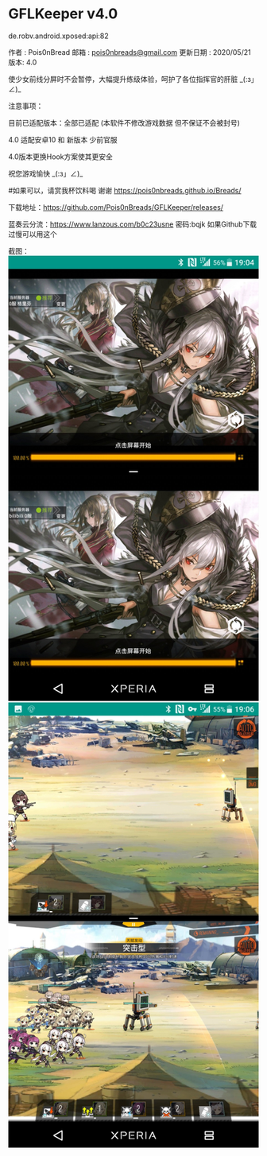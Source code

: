 # GFLKeeper v4.0
de.robv.android.xposed:api:82

  作者 : Pois0nBread
        邮箱 : pois0nbreads@gmail.com
        更新日期 : 2020/05/21
        版本: 4.0

使少女前线分屏时不会暂停，大幅提升练级体验，呵护了各位指挥官的肝脏 \_(:з」∠)_

   注意事项：

   目前已适配版本：全部已适配       (本软件不修改游戏数据 但不保证不会被封号)
   
   4.0 适配安卓10 和 新版本 少前官服
   
   4.0版本更换Hook方案使其更安全

   祝您游戏愉快 \_(:з」∠)\_

#如果可以，请赏我杯饮料喝 谢谢 https://pois0nbreads.github.io/Breads/

下载地址：https://github.com/Pois0nBreads/GFLKeeper/releases/

蓝奏云分流：https://www.lanzous.com/b0c23usne 密码:bqjk 如果Github下载过慢可以用这个

截图：
![image](https://github.com/Pois0nBreads/GFLKeeper/blob/master/images/Screenshot_20200126-190450.jpg)
![image](https://github.com/Pois0nBreads/GFLKeeper/blob/master/images/Screenshot_20200126-190619.jpg)
